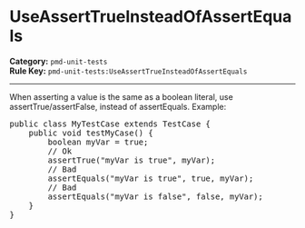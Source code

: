 
# UseAssertTrueInsteadOfAssertEquals
**Category:** `pmd-unit-tests`<br/>
**Rule Key:** `pmd-unit-tests:UseAssertTrueInsteadOfAssertEquals`<br/>


-----

When asserting a value is the same as a boolean literal, use assertTrue/assertFalse, instead of assertEquals. Example:
<pre>
public class MyTestCase extends TestCase {
	public void testMyCase() {
		boolean myVar = true;
		// Ok
		assertTrue("myVar is true", myVar);
		// Bad
		assertEquals("myVar is true", true, myVar);
		// Bad
		assertEquals("myVar is false", false, myVar);
	}
}
</pre>

